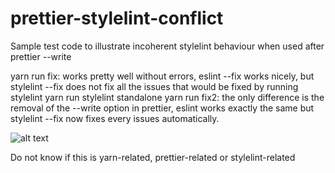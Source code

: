 # prettier-stylelint-conflict
Sample test code to illustrate incoherent stylelint behaviour when used after prettier --write


yarn run fix: works pretty well without errors, eslint --fix works nicely, but stylelint --fix does not fix all the issues that would be fixed by running stylelint yarn run stylelint standalone
yarn run fix2: the only difference is the removal of the --write option in prettier, eslint works exactly the same but stylelint --fix now fixes every issues automatically.

![alt text](https://i.kym-cdn.com/photos/images/newsfeed/000/173/576/Wat8.jpg "Wat")

Do not know if this is yarn-related, prettier-related or stylelint-related
